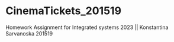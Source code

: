 # CinemaTickets_201519
Homework Assignment for Integrated systems 2023 ||
Konstantina Sarvanoska 201519
